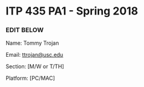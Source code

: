 # ITP 435 PA1 - Spring 2018 #

### EDIT BELOW ###
Name: Tommy Trojan

Email: ttrojan@usc.edu

Section: [M/W or T/TH]

Platform: [PC/MAC]
